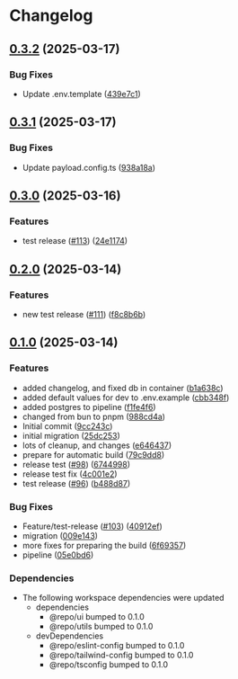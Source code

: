 # Changelog

## [0.3.2](https://github.com/CaptainPowerTurtle/teck-website-monorepo/compare/web@v0.3.1...web@v0.3.2) (2025-03-17)


### Bug Fixes

* Update .env.template ([439e7c1](https://github.com/CaptainPowerTurtle/teck-website-monorepo/commit/439e7c1615ed1e58e388a875bfae297227e10837))

## [0.3.1](https://github.com/CaptainPowerTurtle/teck-website-monorepo/compare/web@v0.3.0...web@v0.3.1) (2025-03-17)


### Bug Fixes

* Update payload.config.ts ([938a18a](https://github.com/CaptainPowerTurtle/teck-website-monorepo/commit/938a18af64f6ff679316c6dec0fe8c5840a8013f))

## [0.3.0](https://github.com/CaptainPowerTurtle/teck-website-monorepo/compare/web@v0.2.0...web@v0.3.0) (2025-03-16)


### Features

* test release ([#113](https://github.com/CaptainPowerTurtle/teck-website-monorepo/issues/113)) ([24e1174](https://github.com/CaptainPowerTurtle/teck-website-monorepo/commit/24e1174bcd658aa58e2e3546a757ebbfdbc2857a))

## [0.2.0](https://github.com/CaptainPowerTurtle/teck-website-monorepo/compare/web@v0.1.0...web@v0.2.0) (2025-03-14)


### Features

* new test release ([#111](https://github.com/CaptainPowerTurtle/teck-website-monorepo/issues/111)) ([f8c8b6b](https://github.com/CaptainPowerTurtle/teck-website-monorepo/commit/f8c8b6ba6b5642ebaa21baf1992a9f8991c61692))

## [0.1.0](https://github.com/CaptainPowerTurtle/teck-website-monorepo/compare/web@v0.0.1...web@v0.1.0) (2025-03-14)


### Features

* added changelog, and fixed db in container ([b1a638c](https://github.com/CaptainPowerTurtle/teck-website-monorepo/commit/b1a638c392ccca6fe80bb0723f5b602ace5e2e36))
* added default values for dev to .env.example ([cbb348f](https://github.com/CaptainPowerTurtle/teck-website-monorepo/commit/cbb348f63785217189d8fad497b372a7c8523793))
* added postgres to pipeline ([f1fe4f6](https://github.com/CaptainPowerTurtle/teck-website-monorepo/commit/f1fe4f6e9e6147039f3b327dfcd0366ca6ea56ff))
* changed from bun to pnpm ([988cd4a](https://github.com/CaptainPowerTurtle/teck-website-monorepo/commit/988cd4a2e09e64eea9713c7edd043041f991edef))
* Initial commit ([9cc243c](https://github.com/CaptainPowerTurtle/teck-website-monorepo/commit/9cc243c16242a4910b53bc075e2094bd2f5837e2))
* initial migration ([25dc253](https://github.com/CaptainPowerTurtle/teck-website-monorepo/commit/25dc253703e08b28850c8fc0c7ca1db092a3336e))
* lots of cleanup, and changes ([e646437](https://github.com/CaptainPowerTurtle/teck-website-monorepo/commit/e6464375c4eefc5fe390344b8edd41329a1b6fd2))
* prepare for automatic build ([79c9dd8](https://github.com/CaptainPowerTurtle/teck-website-monorepo/commit/79c9dd86a910b4720fa0f560ef312120d77d95ca))
* release test ([#98](https://github.com/CaptainPowerTurtle/teck-website-monorepo/issues/98)) ([6744998](https://github.com/CaptainPowerTurtle/teck-website-monorepo/commit/67449983c3485bfa724692560a6f5ac5c586332a))
* release test fix ([4c001e2](https://github.com/CaptainPowerTurtle/teck-website-monorepo/commit/4c001e2eea0158afc859262b9e7338d105b5026d))
* test release ([#96](https://github.com/CaptainPowerTurtle/teck-website-monorepo/issues/96)) ([b488d87](https://github.com/CaptainPowerTurtle/teck-website-monorepo/commit/b488d87eca3120a0f3c16def8ced1483eedcc65f))


### Bug Fixes

* Feature/test-release ([#103](https://github.com/CaptainPowerTurtle/teck-website-monorepo/issues/103)) ([40912ef](https://github.com/CaptainPowerTurtle/teck-website-monorepo/commit/40912efd67543c12067461fe336c78fc0fbb9b52))
* migration ([009e143](https://github.com/CaptainPowerTurtle/teck-website-monorepo/commit/009e1433c0690f3797cc039f0a267fa8128f415c))
* more fixes for preparing the build ([6f69357](https://github.com/CaptainPowerTurtle/teck-website-monorepo/commit/6f69357276ed4eede85ad77801ce152f658f704a))
* pipeline ([05e0bd6](https://github.com/CaptainPowerTurtle/teck-website-monorepo/commit/05e0bd62904685da83b06935f4e56c78508d9a5c))


### Dependencies

* The following workspace dependencies were updated
  * dependencies
    * @repo/ui bumped to 0.1.0
    * @repo/utils bumped to 0.1.0
  * devDependencies
    * @repo/eslint-config bumped to 0.1.0
    * @repo/tailwind-config bumped to 0.1.0
    * @repo/tsconfig bumped to 0.1.0
